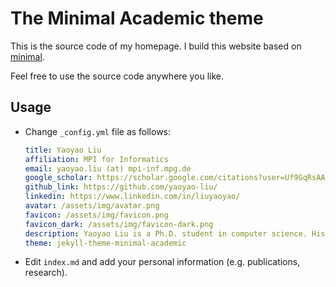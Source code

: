 # The Minimal Academic theme

This is the source code of my homepage. I build this website based on [minimal](https://github.com/orderedlist/minimal).

Feel free to use the source code anywhere you like.

## Usage

- Change `_config.yml` file as follows:

  ```yaml
  title: Yaoyao Liu
  affiliation: MPI for Informatics
  email: yaoyao.liu (at) mpi-inf.mpg.de
  google_scholar: https://scholar.google.com/citations?user=Uf9GqRsAAAAJ
  github_link: https://github.com/yaoyao-liu/
  linkedin: https://www.linkedin.com/in/liuyaoyao/
  avatar: /assets/img/avatar.png
  favicon: /assets/img/favicon.png
  favicon_dark: /assets/img/favicon-dark.png
  description: Yaoyao Liu is a Ph.D. student in computer science. His research lies in few-shot learning, meta learning, continual learning, and image generation.
  theme: jekyll-theme-minimal-academic
  ```

  

- Edit `index.md` and add your personal information (e.g. publications, research).